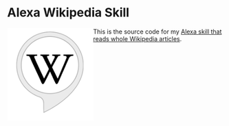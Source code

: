 # Alexa Wikipedia Skill

 <img src="logo.png" width="200" align="left">

This is the source code for my [Alexa skill that reads whole Wikipedia articles](https://www.amazon.de/Peter-G%C3%B6tz-Wikipedia/dp/B07BKRT478).
